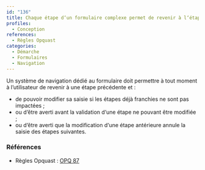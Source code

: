 ```yaml
---
id: "136"
title: Chaque étape d‘un formulaire complexe permet de revenir à l‘étape précédente.
profiles:
  - Conception
references:
  - Règles Opquast
categories:
  - Démarche
  - Formulaires
  - Navigation
---
```


Un système de navigation dédié au formulaire doit permettre à tout moment à l’utilisateur de revenir à une étape précédente et :

* de pouvoir modifier sa saisie si les étapes déjà franchies ne sont pas impactées ;
* ou d‘être averti avant la validation d‘une étape ne pouvant être modifiée ;
* ou d‘être averti que la modification d‘une étape antérieure annule la saisie des étapes suivantes.


### Références

* Règles Opquast : [OPQ 87](https://checklists.opquast.com/fr/assurance-qualite-web/chaque-etape-dun-processus-complexe-permet-de-revenir-a-letape-precedente)
